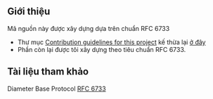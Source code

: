 ## Giới thiệu

Mã nguồn này được xây dựng dựa trên chuẩn RFC 6733
 - Thư mục [Contribution guidelines for this project](diam/datatype) kế thừa lại [ở đây](https://github.com/fiorix/go-diameter/tree/master/diam/datatype)
 - Phần còn lại được tôi xây dựng theo tiêu chuẩn RFC 6733.
 

 ## Tài liệu tham khảo

Diameter Base Protocol [RFC 6733](https://datatracker.ietf.org/doc/rfc6733/)